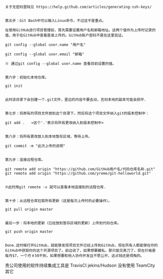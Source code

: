      

    关于无密码登陆见 https://help.github.com/articles/generating-ssh-keys/  


    第五步：Git Bash中可以输入Linux命令，不过这不是重点。

    在使用GitHub进行项目管理前，首先需要设置用户名和邮箱地址。这两个值作为上传时记录的值，用于在GitHub中查看是谁上传的。GitHub账户密码不是在这里验证。

    git config --global user.name "用户名"

    git config --global user.email "邮箱"

    ※ 通过git config --global user.name 查看目前设置的值。


    第六步：初始化本地仓库。

    git init 
 

    此时该目录下会创建一个.git文件，里边的内容不要去动，否则本地的副本可能会损坏.


    第七步：将原有的项目文件放到这个目录下，然后将这个项目文件纳入git的版本控制中：

    git add .   <这个'.'表示将所有更改纳入到版本控制中> 


    第八步：将所有更改放入到本地暂存区域，等待上传。

    git commit -m "此次上传的说明"


    第九步：连接远程仓库。

    git remote add origin "https://github.com/GitHub用户名/代码仓库名称.git"
    git remote add origin "https://github.com/yreme/git-helloworld.git" 
     
    
    ※此时用git remote -v 就可以查看本地连接到的远程仓库.


    第十步：从远程仓库拉取所有更新（这是每次上传时的必要操作）。

    git pull origin master 


    最后一步：将本地的更新（已经放到暂存区域的更新）上传到代码仓库。

    git push origin master 


    Done.这时候打开GitHub，就能够发现项目文件已经上传到GitHub，现在所有人都能够在你的GitHub中获取你的这个开源项目了。前边说了，如果想要藏私，那只能交美刀了，现在价格是每月$7，一个月￥50不到，如果想要和他人协作开发且不愿公开，这点钱还是得掏的。









 贵公司使用的软件持续集成工具是
TravisCI
jekins/Hudson
没有使用
TeamCity
其它 















